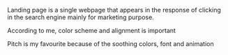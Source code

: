 Landing page is a single webpage that appears in the response of clicking in the search engine mainly for marketing purpose.

According to  me, color scheme and alignment is important

Pitch is my favourite because of the soothing colors, font and animation